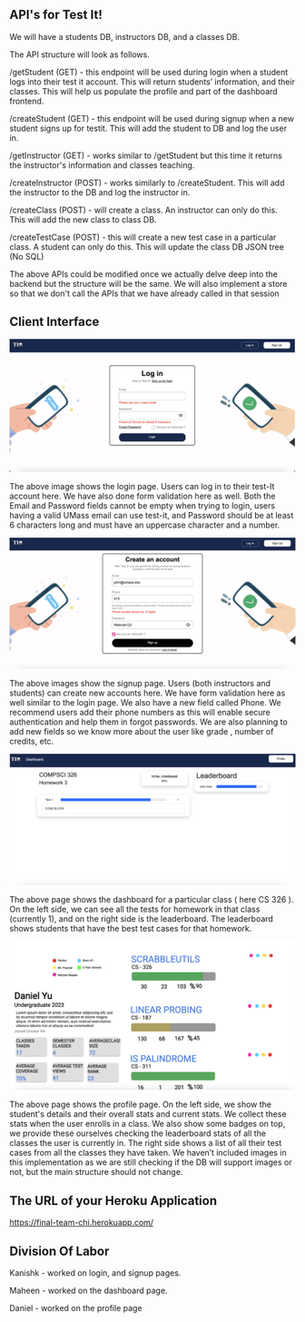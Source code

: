 ## API's for Test It!

We will have a students DB, instructors DB, and a classes DB.

The API structure will look as follows.

/getStudent (GET) - this endpoint will be used during login when a student logs into their test it account. This will return students’ information, and their classes. This will help us populate the profile and part of the dashboard frontend.

/createStudent (GET) - this endpoint will be used during signup when a new student signs up for testit. This will add the student to DB and log the user in. 

/getInstructor (GET) - works similar to /getStudent but this time it returns the instructor's information and classes teaching.

/createInstructor (POST) - works similarly to /createStudent. This will add the instructor to the DB and log the instructor in.

/createClass (POST) - will create a class. An instructor can only do this. This will add the new class to class DB.

/createTestCase (POST) - this will create a new test case in a particular class. A student can only do this. This will update the class DB JSON tree (No SQL)


The above APIs could be modified once we actually delve deep into the backend but the structure will be the same. 
We will also implement a store so that we don't call the APIs that we have already called in that session


## Client Interface

![login](impl/login.png)


The above image shows the login page. Users can log in to their test-It account here. We have also done form validation here as well. Both the Email and Password fields cannot be empty when trying to login,
users having a valid UMass email can use test-it, and Password should be at least 6 characters long and must have an uppercase character and a number.

![signup](impl/signup.png)

The above images show the signup page. Users (both instructors and students) can create new accounts here. We have form validation here as well similar to the login page. We also have a new field called Phone. We recommend users add their phone numbers as this will enable secure authentication and help them in forgot passwords. We are also planning to add new fields so we know more about the user like grade , number of credits, etc.

![dashboard](impl/dash.png)


The above page shows the dashboard for a particular class ( here CS 326 ). On the left side, we can see all the tests for homework in that class (currently 1), and on the right side is the leaderboard. The leaderboard shows students that have the best test cases for that homework. 

![profile](impl/profile.png)

The above page shows the profile page. On the left side, we show the student's details and their overall stats and current stats. We collect these stats when the user enrolls in a class. We also show some badges on top, we provide these ourselves checking the leaderboard stats of all the classes the user is currently in. The right side shows a list of all their test cases from all the classes they have taken. We haven’t included images in this implementation as we are still checking if the DB will support images or not, but the main structure should not change. 


## The URL of your Heroku Application

https://final-team-chi.herokuapp.com/

## Division Of Labor

Kanishk - worked on login, and signup pages.

Maheen - worked on the dashboard page.

Daniel - worked on the profile page
